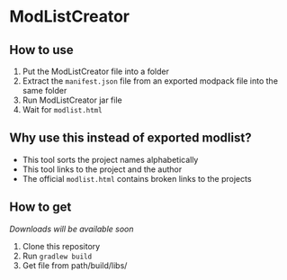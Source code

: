 # ModListCreator

## How to use
1. Put the ModListCreator file into a folder
2. Extract the `manifest.json` file from an exported modpack file into the same folder
3. Run ModListCreator jar file
4. Wait for `modlist.html`

## Why use this instead of exported modlist?
- This tool sorts the project names alphabetically
- This tool links to the project and the author
- The official `modlist.html` contains broken links to the projects

## How to get
*Downloads will be available soon*
1. Clone this repository
2. Run `gradlew build`
3. Get file from path/build/libs/